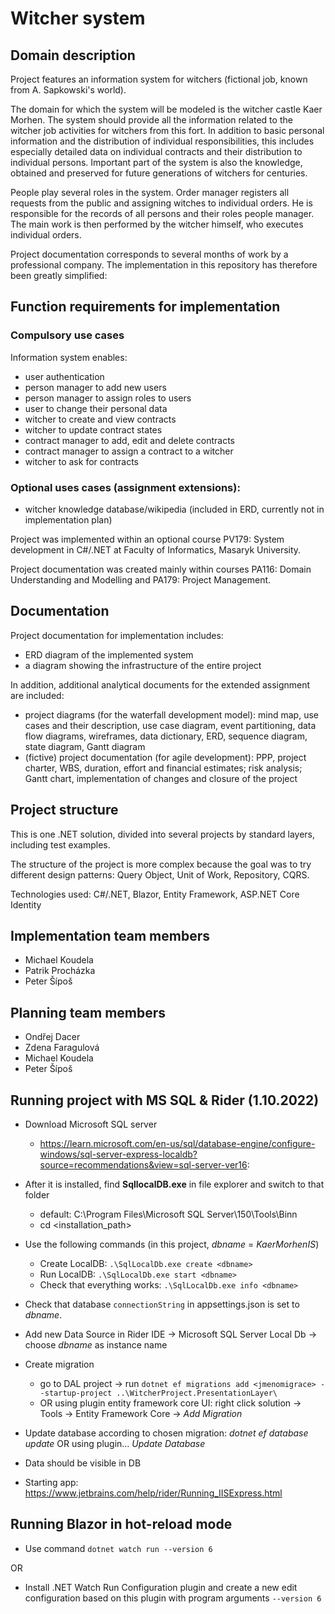 # Witcher system

## Domain description
Project features an information system for witchers (fictional job, known from A. Sapkowski's world). 

The domain for which the system will be modeled is the witcher castle Kaer
Morhen. The system should provide all the information related to the
witcher job activities for witchers from this fort. In addition to basic personal
information and the distribution of individual responsibilities, this includes especially detailed
data on individual contracts and their distribution to individual persons. Important
part of the system is also the knowledge, obtained and preserved for future generations of witchers for centuries.

People play several roles in the system. Order manager
registers all requests from the public and assigning witches to
individual orders. He is responsible for the records of all persons and their roles
people manager. The main work is then performed by the witcher himself, who
executes individual orders.

Project documentation corresponds to several months of work by a professional company. The implementation in this repository has therefore been greatly simplified:

## Function requirements for implementation

### Compulsory use cases
Information system enables:
- user authentication
- person manager to add new users
- person manager to assign roles to users
- user to change their personal data
- witcher to create and view contracts
- witcher to update contract states
- contract manager to add, edit and delete contracts 
- contract manager to assign a contract to a witcher
- witcher to ask for contracts

### Optional uses cases (assignment extensions):
- witcher knowledge database/wikipedia (included in ERD, currently not in implementation plan)

Project was implemented within an optional course PV179: System development in C#/.NET at Faculty of Informatics, Masaryk University.

Project documentation was created mainly within courses PA116: Domain Understanding and Modelling and PA179: Project Management. 

## Documentation

Project documentation for implementation includes:

- ERD diagram of the implemented system
- a diagram showing the infrastructure of the entire project

In addition, additional analytical documents for the extended assignment are included:

- project diagrams (for the waterfall development model): mind map, use cases and their description, use case diagram, event partitioning, data flow diagrams, wireframes, data dictionary, ERD, sequence diagram, state diagram, Gantt diagram
- (fictive) project documentation (for agile development): PPP, project charter, WBS, duration, effort and financial estimates; risk analysis; Gantt chart, implementation of changes and closure of the project

## Project structure

This is one .NET solution, divided into several projects by standard layers, including test examples.

The structure of the project is more complex because the goal was to try different design patterns: Query Object, Unit of Work, Repository, CQRS.

Technologies used: C#/.NET, Blazor, Entity Framework, ASP.NET Core Identity

## Implementation team members
- Michael Koudela 
- Patrik Procházka 
- Peter Šípoš

## Planning team members
- Ondřej Dacer
- Zdena Faragulová
- Michael Koudela 
- Peter Šípoš

## Running project with MS SQL & Rider (1.10.2022)

* Download Microsoft SQL server
  * https://learn.microsoft.com/en-us/sql/database-engine/configure-windows/sql-server-express-localdb?source=recommendations&view=sql-server-ver16:
* After it is installed, find **SqllocalDB.exe** in file explorer and switch to that folder
  * default: C:\Program Files\Microsoft SQL Server\150\Tools\Binn
  * cd <installation_path>
* Use the following commands (in this project, *dbname* = *KaerMorhenIS*)
  * Create LocalDB: `.\SqlLocalDb.exe create <dbname>`
  * Run LocalDB: `.\SqlLocalDb.exe start <dbname>`
  * Check that everything works: `.\SqlLocalDb.exe info <dbname>`
* Check that database `connectionString` in appsettings.json is set to *dbname*.
* Add new Data Source in Rider IDE -> Microsoft SQL Server Local Db -> choose *dbname* as instance name
* Create migration
  - go to DAL project -> run `dotnet ef migrations add <jmenomigrace> --startup-project ..\WitcherProject.PresentationLayer\`
  - OR using plugin entity framework core UI: right click solution -> Tools -> Entity Framework Core -> *Add Migration* 
* Update database according to chosen migration: *dotnet ef database update* OR using plugin... *Update Database*
* Data should be visible in DB

* Starting app: https://www.jetbrains.com/help/rider/Running_IISExpress.html

## Running Blazor in hot-reload mode

* Use command `dotnet watch run --version 6`

OR

* Install .NET Watch Run Configuration plugin and create a new edit configuration based on this plugin with program arguments `--version 6`

